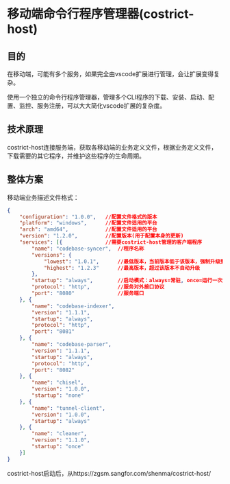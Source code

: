 # 移动端命令行程序管理器(costrict-host)

## 目的

在移动端，可能有多个服务，如果完全由vscode扩展进行管理，会让扩展变得复杂。

使用一个独立的命令行程序管理器，管理多个CLI程序的下载、安装、启动、配置、监控、服务注册，可以大大简化vscode扩展的复杂度。

## 技术原理

costrict-host连接服务端，获取各移动端的业务定义文件，根据业务定义文件，下载需要的其它程序，并维护这些程序的生命周期。

## 整体方案

移动端业务描述文件格式：

```json
{
    "configuration": "1.0.0",   //配置文件格式的版本
    "platform": "windows",      //配置文件适用的平台
    "arch": "amd64",            //配置文件适用的平台
    "version": "1.2.0",         //配置版本(用于配置本身的更新)
    "services": [{              //需要costrict-host管理的客户端程序
        "name": "codebase-syncer",  //程序名称
        "versions": {
            "lowest": "1.0.1",      //最低版本，当前版本低于该版本，强制升级到该版本
            "highest": "1.2.3"      //最高版本，超过该版本不自动升级
        },
        "startup": "always",        //启动模式：always=常驻, once=运行一次, none=不自动运行
        "protocol": "http",         //服务对外接口协议
        "port": "8080"              //服务端口
    }, {
        "name": "codebase-indexer",
        "version": "1.1.1",
        "startup": "always",
        "protocol": "http",
        "port": "8081"
    }, {
        "name": "codebase-parser",
        "version": "1.1.1",
        "startup": "always",
        "protocol": "http",
        "port": "8082"
    }, {
        "name": "chisel",
        "version": "1.0.0",
        "startup": "none"
    }, {
        "name": "tunnel-client",
        "version": "1.0.0",
        "startup": "always"
    }, {
        "name": "cleaner",
        "version": "1.1.0",
        "startup": "once"
    }]
}
```

costrict-host启动后，从https://zgsm.sangfor.com/shenma/costrict-host/
